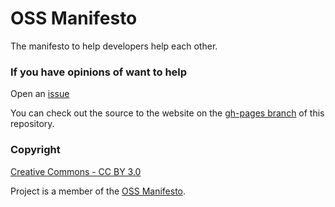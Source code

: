 # OSS Manifesto

The manifesto to help developers help each other. 

### If you have opinions of want to help

Open an [issue](https://github.com/danishkhan/ossmanifesto/issues)

You can check out the source to the website on the 
[gh-pages branch](https://github.com/danishkhan/ossmanifesto/tree/gh-pages) of this repository.

### Copyright

[Creative Commons - CC BY 3.0](http://creativecommons.org/licenses/by/3.0/)

Project is a member of the [OSS Manifesto](http://ossmanifesto.org/).
